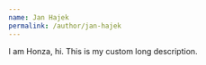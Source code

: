 ```yaml
---
name: Jan Hajek
permalink: /author/jan-hajek
---
```


I am Honza, hi. This is my custom long description.